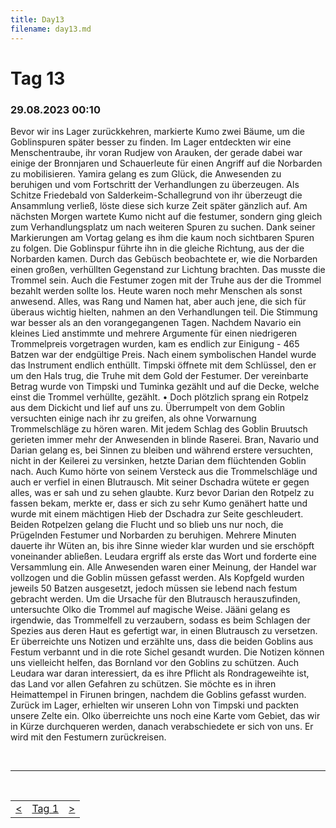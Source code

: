 ```yaml
---
title: Day13
filename: day13.md
--- 
```


# Tag 13
###  29.08.2023 00:10
Bevor wir ins Lager zurückkehren, markierte Kumo zwei Bäume, um die Goblinspuren später besser zu finden. Im Lager entdeckten wir eine Menschentraube, ihr voran Rudjew von Arauken, der gerade dabei war einige der Bronnjaren und Schauerleute für einen Angriff auf die Norbarden zu mobilisieren. Yamira gelang es zum Glück, die Anwesenden zu beruhigen und vom Fortschritt der Verhandlungen zu überzeugen. Als Schitze Friedebald von Salderkeim-Schallegrund von ihr überzeugt die Ansammlung verließ, löste diese sich kurze Zeit später gänzlich auf. Am nächsten Morgen wartete Kumo nicht auf die festumer, sondern ging gleich zum Verhandlungsplatz um nach weiteren Spuren zu suchen. Dank seiner Markierungen am Vortag gelang es ihm die kaum noch sichtbaren Spuren zu folgen. Die Goblinspur führte ihn in die gleiche Richtung, aus der die Norbarden kamen. Durch das Gebüsch beobachtete er, wie die Norbarden einen großen, verhüllten Gegenstand zur Lichtung brachten. Das musste die Trommel sein. Auch die Festumer zogen mit der Truhe aus der die Trommel bezahlt werden sollte los. Heute waren noch mehr Menschen als sonst anwesend. Alles, was Rang und Namen hat, aber auch jene, die sich für überaus wichtig hielten, nahmen an den Verhandlungen teil. Die Stimmung war besser als an den vorangegangenen Tagen. Nachdem Navario ein kleines Lied anstimmte und mehrere Argumente für einen niedrigeren Trommelpreis vorgetragen wurden, kam es endlich zur Einigung - 465 Batzen war der endgültige Preis. Nach einem symbolischen Handel wurde das Instrument endlich enthüllt. Timpski öffnete mit dem Schlüssel, den er um den Hals trug, die Truhe mit dem Gold der Festumer. Der vereinbarte Betrag wurde von Timpski und Tuminka gezählt und auf die Decke, welche einst die Trommel verhüllte, gezählt.
•  Doch plötzlich sprang ein Rotpelz aus dem Dickicht und lief auf uns zu. Überrumpelt von dem Goblin versuchten einige nach ihr zu greifen, als ohne Vorwarnung Trommelschläge zu hören waren. Mit jedem Schlag des Goblin Bruutsch gerieten immer mehr der Anwesenden in blinde Raserei. Bran, Navario und Darian gelang es, bei Sinnen zu bleiben und während erstere versuchten, nicht in der Keilerei zu versinken, hetzte Darian dem flüchtenden Goblin nach. Auch Kumo hörte von seinem Versteck aus die Trommelschläge und auch er verfiel in einen Blutrausch. Mit seiner Dschadra wütete er gegen alles, was er sah und zu sehen glaubte. Kurz bevor Darian den Rotpelz zu fassen bekam, merkte er, dass er sich zu sehr Kumo genähert hatte und wurde mit einem mächtigen Hieb der Dschadra zur Seite geschleudert. Beiden Rotpelzen gelang die Flucht und so blieb uns nur noch, die Prügelnden Festumer und Norbarden zu beruhigen.
Mehrere Minuten dauerte ihr Wüten an, bis ihre Sinne wieder klar wurden und sie erschöpft voneinander abließen. Leudara ergriff als erste das Wort und forderte eine Versammlung ein. Alle Anwesenden waren einer Meinung, der Handel war vollzogen und die Goblin müssen gefasst werden. Als Kopfgeld wurden jeweils 50 Batzen ausgesetzt, jedoch müssen sie lebend nach festum gebracht werden. Um die Ursache für den Blutrausch herauszufinden, untersuchte Olko die Trommel auf magische Weise. Jääni gelang es irgendwie, das Trommelfell zu verzaubern, sodass es beim Schlagen der Spezies aus deren Haut es gefertigt war, in einen Blutrausch zu versetzen. Er überreichte uns Notizen und erzählte uns, dass die beiden Goblins aus Festum verbannt und in die rote Sichel gesandt wurden. Die Notizen können uns vielleicht helfen, das Bornland vor den Goblins zu schützen. Auch Leudara war daran interessiert, da es ihre Pflicht als Rondrageweihte ist, das Land vor allen Gefahren zu schützen. Sie möchte es in ihren Heimattempel in Firunen bringen, nachdem die Goblins gefasst wurden. Zurück im Lager, erhielten wir unseren Lohn von Timpski und packten unsere Zelte ein. Olko überreichte uns noch eine Karte vom Gebiet, das wir in Kürze durchqueren werden, danach verabschiedete er sich von uns. Er wird mit den Festumern zurückreisen.

<br>

----
<br>
<table style="margin-left: auto; margin-right: auto;">
  <tr>
    <td><a href="day12.md"><</a></td>
    <td><a href="README.md">Tag 1</a></td>
    <td><a href="day14.md">></a></td>
  </tr>
</table>